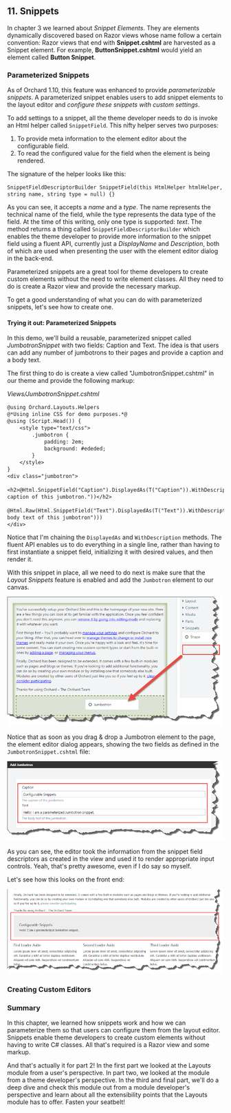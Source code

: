 ## 11. Snippets
In chapter 3 we learned about *Snippet Elements*. They are elements dynamically discovered based on Razor views whose name follow a certain convention: Razor views that end with **Snippet.cshtml** are harvested as a Snippet element. For example, **ButtonSnippet.cshtml** would yield an element called **Button Snippet**.

### Parameterized Snippets
As of Orchard 1.10, this feature was enhanced to provide *parameterizable snippets*. A parameterized snippet enables users to add snippet elements to the layout editor and *configure these snippets with custom settings*.

To add settings to a snippet, all the theme developer needs to do is invoke an Html helper called `SnippetField`. This nifty helper serves two purposes:

1. To provide meta information to the element editor about the configurable field.
2. To read the configured value for the field when the element is being rendered.

The signature of the helper looks like this:  

```
SnippetFieldDescriptorBuilder SnippetField(this HtmlHelper htmlHelper, string name, string type = null) {}
```

As you can see, it accepts a *name* and a *type*. The name represents the technical name of the field, while the type represents the data type of the field. At the time of this writing, only one type is supported: *text*.
The method returns a thing called `SnippetFieldDescriptorBuilder` which enables the theme developer to provide more information to the snippet field using a fluent API, currently just a *DisplayName* and *Description*, both of which are used when presenting the user with the element editor dialog in the back-end.

Parameterized snippets are a great tool for theme developers to create custom elements without the need to write element classes. All they need to do is create a Razor view and provide the necessary markup.

To get a good understanding of what you can do with parameterized snippets, let's see how to create one.

#### Trying it out: Parameterized Snippets ####
In this demo, we'll build a reusable, parameterized snippet called *JumbotronSnippet* with two fields: Caption and Text. The idea is that users can add any number of jumbotrons to their pages and provide a caption and a body text.

The first thing to do is create a view called "JumbotronSnippet.cshtml" in our theme and provide the following markup:

*Views/JumbotronSnippet.cshtml*
```
@using Orchard.Layouts.Helpers
@*Using inline CSS for demo purposes.*@
@using (Script.Head()) {
    <style type="text/css">
        .jumbotron {
            padding: 2em;
            background: #ededed;
        }
    </style>
}
<div class="jumbotron">
    <h2>@Html.SnippetField("Caption").DisplayedAs(T("Caption")).WithDescription(T("The caption of this jumbotron."))</h2>
    @Html.Raw(Html.SnippetField("Text").DisplayedAs(T("Text")).WithDescription(T("The body text of this jumbotron")))
</div>
```

Notice that I'm chaining the `DisplayedAs` and `WithDescription` methods. The fluent API enables us to do everything in a single line, rather than having to first instantiate a snippet field, initializing it with desired values, and then render it. 

With this snippet in place, all we need to do next is make sure that the *Layout Snippets* feature is enabled and add the `Jumbotron` element to our canvas.

![](./figures/fig-80-adding-jumbotron.png)

Notice that as soon as you drag & drop a Jumbotron element to the page, the element editor dialog appears, showing the two fields as defined in the `JumbotronSnippet.cshtml` file:

![](./figures/fig-81-jumbotron-editor.png)

As you can see, the editor took the information from the snippet field descriptors as created in the view and used it to render appropriate input controls.
Yeah, that's pretty awesome, even if I do say so myself.

Let's see how this looks on the front end:

![](./figures/fig-82-jumbotron-front-end.png)

### Creating Custom Editors


### Summary
In this chapter, we learned how snippets work and how we can parameterize them so that users can configure them from the layout editor. Snippets enable theme developers to create custom elements without having to write C# classes. All that's required is a Razor view and some markup.

And that's actually it for part 2! In the first part we looked at the Layouts module from a user's perspective. In part two, we looked at the module from a theme developer's perspective. In the third and final part, we'll do a deep dive and check this module out from a module developer's perspective and learn about all the extensibility points that the Layouts module has to offer. Fasten your seatbelt!   